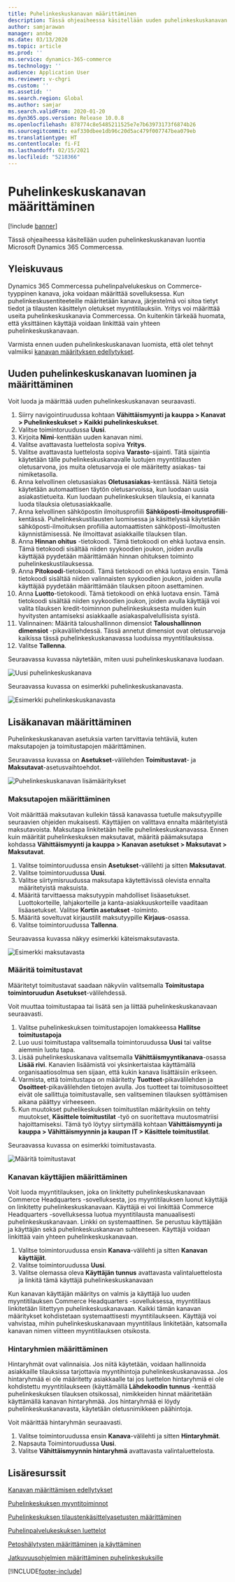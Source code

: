 ```yaml
---
title: Puhelinkeskuskanavan määrittäminen
description: Tässä ohjeaiheessa käsitellään uuden puhelinkeskuskanavan luontia Microsoft Dynamics 365 Commercessa.
author: samjarawan
manager: annbe
ms.date: 03/13/2020
ms.topic: article
ms.prod: ''
ms.service: dynamics-365-commerce
ms.technology: ''
audience: Application User
ms.reviewer: v-chgri
ms.custom: ''
ms.assetid: ''
ms.search.region: Global
ms.author: samjar
ms.search.validFrom: 2020-01-20
ms.dyn365.ops.version: Release 10.0.8
ms.openlocfilehash: 878774c8e5485211525e7e7b63973173f6874b26
ms.sourcegitcommit: eaf330dbee1db96c20d5ac479f007747bea079eb
ms.translationtype: HT
ms.contentlocale: fi-FI
ms.lasthandoff: 02/15/2021
ms.locfileid: "5218366"
---
```

# <a name="set-up-a-call-center-channel"></a>Puhelinkeskuskanavan määrittäminen


[!include [banner](includes/banner.md)]

Tässä ohjeaiheessa käsitellään uuden puhelinkeskuskanavan luontia Microsoft Dynamics 365 Commercessa.

## <a name="overview"></a>Yleiskuvaus


Dynamics 365 Commercessa puhelinpalvelukeskus on Commerce-tyyppinen kanava, joka voidaan määrittää sovelluksessa. Kun puhelinkeskusentiteeteille määritetään kanava, järjestelmä voi sitoa tietyt tiedot ja tilausten käsittelyn oletukset myyntitilauksiin. Yritys voi määrittää useita puhelinkeskuskanavia Commercessa. On kuitenkin tärkeää huomata, että yksittäinen käyttäjä voidaan linkittää vain yhteen puhelinkeskuskanavaan. 

Varmista ennen uuden puhelinkeskuskanavan luomista, että olet tehnyt valmiiksi [kanavan määrityksen edellytykset](channels-prerequisites.md).

## <a name="create-and-configure-a-new-call-center-channel"></a>Uuden puhelinkeskuskanavan luominen ja määrittäminen

Voit luoda ja määrittää uuden puhelinkeskuskanavan seuraavasti.

1. Siirry navigointiruudussa kohtaan **Vähittäismyynti ja kauppa \> Kanavat \> Puhelinkeskukset \> Kaikki puhelinkeskukset**.
1. Valitse toimintoruudussa **Uusi**.
1. Kirjoita **Nimi**-kenttään uuden kanavan nimi.
1. Valitse avattavasta luettelosta sopiva **Yritys**.
1. Valitse avattavasta luettelosta sopiva **Varasto**-sijainti. Tätä sijaintia käytetään tälle puhelinkeskuskanavalle luotujen myyntitilausten oletusarvona, jos muita oletusarvoja ei ole määritetty asiakas- tai nimiketasolla.
1. Anna kelvollinen oletusasiakas **Oletusasiakas**-kentässä. Näitä tietoja käytetään automaattisen täytön oletusarvoissa, kun luodaan uusia asiakastietueita. Kun luodaan puhelinkeskuksen tilauksia, ei kannata luoda tilauksia oletusasiakkaalle.
1. Anna kelvollinen sähköpostin ilmoitusprofiili **Sähköposti-ilmoitusprofiili**-kentässä. Puhelinkeskustilausten luomisessa ja käsittelyssä käytetään sähköposti-ilmoituksen profiilia automaattisten sähköposti-ilmoitusten käynnistämisessä. Ne ilmoittavat asiakkaille tilauksen tilan.
1. Anna **Hinnan ohitus** -tietokoodi. Tämä tietokoodi on ehkä luotava ensin. Tämä tietokoodi sisältää niiden syykoodien joukon, joiden avulla käyttäjää pyydetään määrittämään hinnan ohituksen toiminto puhelinkeskustilauksessa.
1. Anna **Pitokoodi**-tietokoodi. Tämä tietokoodi on ehkä luotava ensin. Tämä tietokoodi sisältää niiden valinnaisten syykoodien joukon, joiden avulla käyttäjää pyydetään määrittämään tilauksen pitoon asettaminen.
1. Anna **Luotto**-tietokoodi. Tämä tietokoodi on ehkä luotava ensin. Tämä tietokoodi sisältää niiden syykoodien joukon, joiden avulla käyttäjä voi valita tilauksen kredit-toiminnon puhelinkeskuksesta muiden kuin hyvitysten antamiseksi asiakkaalle asiakaspalvelullisista syistä.
1. Valinnainen: Määritä taloushallinnon dimensiot **Taloushallinnon dimensiot** -pikavälilehdessä. Tässä annetut dimensiot ovat oletusarvoja kaikissa tässä puhelinkeskuskanavassa luoduissa myyntitilauksissa.
1. Valitse **Tallenna**.

Seuraavassa kuvassa näytetään, miten uusi puhelinkeskuskanava luodaan.

![Uusi puhelinkeskuskanava](media/channel-setup-callcenter-1.png)

Seuraavassa kuvassa on esimerkki puhelinkeskuskanavasta.

![Esimerkki puhelinkeskuskanavasta](media/channel-setup-callcenter-2.png)

## <a name="additional-channel-setup"></a>Lisäkanavan määrittäminen

Puhelinkeskuskanavan asetuksia varten tarvittavia tehtäviä, kuten maksutapojen ja toimitustapojen määrittäminen.

Seuraavassa kuvassa on **Asetukset**-välilehden **Toimitustavat**- ja **Maksutavat**-asetusvaihtoehdot.

![Puhelinkeskuskanavan lisämääritykset](media/channel-setup-callcenter-3.png)

### <a name="set-up-payment-methods"></a>Maksutapojen määrittäminen

Voit määrittää maksutavan kullekin tässä kanavassa tuetulle maksutyypille seuraavien ohjeiden mukaisesti. Käyttäjien on valittava ennalta määritetyistä maksutavoista. Maksutapa linkitetään heille puhelinkeskuskanavassa. Ennen kuin määrität puhelinkeskuksen maksutavat, määritä päämaksutapa kohdassa **Vähittäismyynti ja kauppa \> Kanavan asetukset \> Maksutavat \> Maksutavat**.

1. Valitse toimintoruudussa ensin **Asetukset**-välilehti ja sitten **Maksutavat**.
1. Valitse toimintoruudussa **Uusi**.
1. Valitse siirtymisruudussa maksutapa käytettävissä olevista ennalta määritetyistä maksuista.
1. Määritä tarvittaessa maksutyypin mahdolliset lisäasetukset. Luottokorteille, lahjakorteille ja kanta-asiakkuuskorteille vaaditaan lisäasetukset. Valitse **Kortin asetukset** -toiminto. 
1. Määritä soveltuvat kirjaustilit maksutyypille **Kirjaus**-osassa.
1. Valitse toimintoruudussa **Tallenna**.

Seuraavassa kuvassa näkyy esimerkki käteismaksutavasta.

![Esimerkki maksutavasta](media/channel-setup-callcenter-payments.png)

### <a name="set-up-modes-of-delivery"></a>Määritä toimitustavat

Määritetyt toimitustavat saadaan näkyviin valitsemalla **Toimitustapa** **toimintoruudun** **Asetukset**-välilehdessä.  

Voit muuttaa toimitustapaa tai lisätä sen ja liittää puhelinkeskuskanavaan seuraavasti.

1. Valitse puhelinkeskuksen toimitustapojen lomakkeessa **Hallitse toimitustapoja**
1. Luo uusi toimitustapa valitsemalla toimintoruudussa **Uusi** tai valitse aiemmin luotu tapa.
1. Lisää puhelinkeskuskanava valitsemalla **Vähittäismyyntikanava**-osassa **Lisää rivi**. Kanavien lisäämistä voi yksinkertaistaa käyttämällä organisaatiosolmua sen sijaan, että kukin kanava lisättäisiin erikseen.
1. Varmista, että toimitustapa on määritetty **Tuotteet**-pikavälilehden ja **Osoitteet**-pikavälilehden tietojen avulla. Jos tuotteet tai toimitusosoitteet eivät ole sallittuja toimitustavalle, sen valitseminen tilauksen syöttämisen aikana päättyy virheeseen.
1. Kun muutokset puhelikeskuksen toimitustilan määrityksiin on tehty muutokset, **Käsittele toimitustilat** -työ on suoritettava muutosmatriisi hajoittamiseksi. Tämä työ löytyy siirtymällä kohtaan **Vähittäismyynti ja kauppa \> Vähittäismyynnin ja kaupan IT \> Käsittele toimitustilat**.

Seuraavassa kuvassa on esimerkki toimitustavasta.

![Määritä toimitustavat](media/channel-setup-retail-7.png)

### <a name="set-up-channel-users"></a>Kanavan käyttäjien määrittäminen

Voit luoda myyntitilauksen, joka on linkitetty puhelinkeskuskanavaan Commerce Headquarters -sovelluksesta, jos myyntitilauksen luonut käyttäjä on linkitetty puhelinkeskuskanavaan. Käyttäjä ei voi linkittää Commerce Headquarters -sovelluksessa luotua myyntitilausta manuaalisesti puhelinkeskuskanavaan. Linkki on systemaattinen. Se perustuu käyttäjään ja käyttäjän sekä puhelinkeskuskanavan suhteeseen. Käyttäjä voidaan linkittää vain yhteen puhelinkeskuskanavaan.

1. Valitse toimintoruudussa ensin **Kanava**-välilehti ja sitten **Kanavan käyttäjät**.
1. Valitse toimintoruudussa **Uusi**.
1. Valitse olemassa oleva **Käyttäjän tunnus** avattavasta valintaluettelosta ja linkitä tämä käyttäjä puhelinkeskuskanavaan

Kun kanavan käyttäjän määritys on valmis ja käyttäjä luo uuden myyntitilauksen Commerce Headquarters -sovelluksessa, myyntitilaus linkitetään liitettyyn puhelinkeskuskanavaan. Kaikki tämän kanavan määritykset kohdistetaan systemaattisesti myyntitilaukseen. Käyttäjä voi vahvistaa, mihin puhelinkeskuskanavaan myyntitilaus linkitetään, katsomalla kanavan nimen viitteen myyntitilauksen otsikosta.


### <a name="set-up-price-groups"></a>Hintaryhmien määrittäminen

Hintaryhmät ovat valinnaisia. Jos niitä käytetään, voidaan hallinnoida asiakkaille tilauksissa tarjottavia myyntihintoja puhelinkeskuskanavassa. Jos hintaryhmää ei ole määritetty asiakkaalle tai jos luettelon hintaryhmiä ei ole kohdistettu myyntitilaukseen (käyttämällä **Lähdekoodin tunnus** -kenttää puhelinkeskuksen tilauksen otsikossa), nimikkeiden hinnat määritetään käyttämällä kanavan hintaryhmää. Jos hintaryhmää ei löydy puhelinkeskuskanavasta, käytetään oletusnimikkeen päähintoja. 

Voit määrittää hintaryhmän seuraavasti.

1. Valitse toimintoruudussa ensin **Kanava**-välilehti ja sitten **Hintaryhmät**.
1. Napsauta Toimintoruudussa **Uusi**.
1. Valitse **Vähittäismyynnin hintaryhmä** avattavasta valintaluettelosta.

## <a name="additional-resources"></a>Lisäresurssit

[Kanavan määrittämisen edellytykset](channels-prerequisites.md)

[Puhelinkeskuksen myyntitoiminnot](call-center-functionality.md)

[Puhelinkeskuksen tilaustenkäsittelyasetusten määrittäminen](set-up-order-processing-options.md)

[Puhelinpalvelukeskuksen luettelot](call-center-catalogs.md)

[Petoshälytysten määrittäminen ja käyttäminen](set-up-fraud-alerts.md)

[Jatkuvuusohjelmien määrittäminen puhelinkeskuksille](set-up-continuity-program.md)


[!INCLUDE[footer-include](../includes/footer-banner.md)]